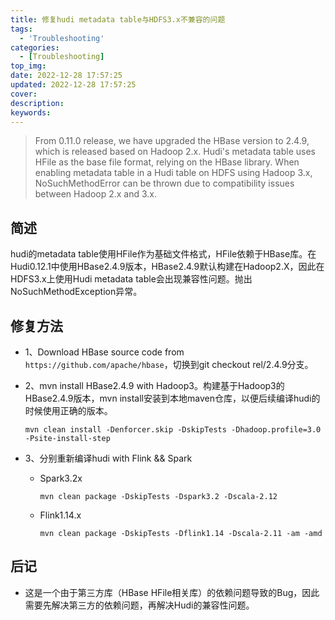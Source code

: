 ```yaml
---
title: 修复hudi metadata table与HDFS3.x不兼容的问题
tags:
  - 'Troubleshooting'
categories:
  - [Troubleshooting]
top_img: 
date: 2022-12-28 17:57:25
updated: 2022-12-28 17:57:25
cover:
description:
keywords:
---
```


> From 0.11.0 release, we have upgraded the HBase version to 2.4.9, which is released based on Hadoop 2.x. Hudi's metadata table uses HFile as the base file format, relying on the HBase library. When enabling metadata table in a Hudi table on HDFS using Hadoop 3.x, NoSuchMethodError can be thrown due to compatibility issues between Hadoop 2.x and 3.x.



## 简述

hudi的metadata table使用HFile作为基础文件格式，HFile依赖于HBase库。在Hudi0.12.1中使用HBase2.4.9版本，HBase2.4.9默认构建在Hadoop2.X，因此在HDFS3.x上使用Hudi metadata table会出现兼容性问题。抛出NoSuchMethodException异常。

## 修复方法

- 1、Download HBase source code from `https://github.com/apache/hbase`，切换到git checkout rel/2.4.9分支。

- 2、mvn install HBase2.4.9 with Hadoop3。构建基于Hadoop3的HBase2.4.9版本，mvn install安装到本地maven仓库，以便后续编译hudi的时候使用正确的版本。

  ```shell
  mvn clean install -Denforcer.skip -DskipTests -Dhadoop.profile=3.0 -Psite-install-step
  ```

- 3、分别重新编译hudi with Flink && Spark

  - Spark3.2x

    ```shell
    mvn clean package -DskipTests -Dspark3.2 -Dscala-2.12
    ```

  - Flink1.14.x

    ```shell
    mvn clean package -DskipTests -Dflink1.14 -Dscala-2.11 -am -amd
    ```

## 后记

- 这是一个由于第三方库（HBase HFile相关库）的依赖问题导致的Bug，因此需要先解决第三方的依赖问题，再解决Hudi的兼容性问题。